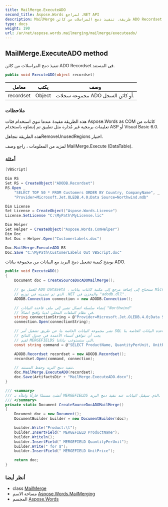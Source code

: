 ```yaml
---
title: MailMerge.ExecuteADO
second_title: Aspose.Words لمراجع .NET API
description: MailMerge طريقة. تنفيذ دمج المراسلات من كائن ADO Recordset في المستند.
type: docs
weight: 190
url: /ar/net/aspose.words.mailmerging/mailmerge/executeado/
---
```

## MailMerge.ExecuteADO method

تنفيذ دمج المراسلات من كائن ADO Recordset في المستند.

```csharp
public void ExecuteADO(object recordset)
```

| معامل | يكتب | وصف |
| --- | --- | --- |
| recordset | Object | مجموعة سجلات ADO أو كائن السجل. |

### ملاحظات

هذه الطريقة مفيدة عندما تنوي استخدام فئات Aspose.Words as COM كائنات من تعليمات برمجية غير مُدارة مثل تطبيق تم إنشاؤه باستخدام ASP أو Visual Basic 6.0.

هذه الطريقة تتجاهلRemoveUnusedRegions اختيار.

لمزيد من المعلومات ، راجع وصف MailMerge.Execute (DataTable).

### أمثلة

```csharp
[VBScript]

Dim RS
Set RS = CreateObject("ADODB.Recordset")
RS.Open _
    "SELECT TOP 50 * FROM Customers ORDER BY Country, CompanyName", _
    "Provider=Microsoft.Jet.OLEDB.4.0;Data Source=Northwind.mdb"

Dim License
Set License = CreateObject("Aspose.Words.License")
License.SetLicense "C:\MyPath\MyLicense.lic"

Dim Helper
Set Helper = CreateObject("Aspose.Words.ComHelper")
Dim Doc
Set Doc = Helper.Open("CustomerLabels.doc")

Doc.MailMerge.ExecuteADO RS
Doc.Save "C:\MyPath\CustomerLabels Out VBScript.doc"
```

يوضح كيفية تشغيل دمج البريد مع البيانات من مجموعة بيانات ADO.

```csharp
public void ExecuteADO()
{
    Document doc = CreateSourceDocADOMailMerge();

    // للعمل مع ADO DataSets ، سنحتاج إلى إضافة مرجع إلى مكتبة كائنات بيانات Microsoft ActiveX ،
    // الذي تم تضمينه في توزيع .NET والمخزن في "adodb.dll".
    ADODB.Connection connection = new ADODB.Connection();

    // إنشاء سلسلة اتصال تشير إلى ملف قاعدة البيانات "Northwind"
    // في نظام الملفات المحلي لدينا وافتح اتصالاً.
    string connectionString = @"Provider=Microsoft.Jet.OLEDB.4.0;Data Source=" + DatabaseDir + "Northwind.mdb";
    connection.Open(connectionString);

    // نشر مجموعة البيانات الخاصة بنا عن طريق تشغيل أمر SQL في قاعدة البيانات الخاصة بنا.
    // يجب أن تتوافق أسماء الأعمدة في جدول النتائج
    // لقيم MERGEFIELDS التي ستستوعب بياناتنا.
    const string command = @"SELECT ProductName, QuantityPerUnit, UnitPrice FROM Products";

    ADODB.Recordset recordset = new ADODB.Recordset();
    recordset.Open(command, connection);

    // تنفيذ دمج البريد وحفظ المستند.
    doc.MailMerge.ExecuteADO(recordset);
    doc.Save(ArtifactsDir + "MailMerge.ExecuteADO.docx");
}

/// <summary>
/// أنشئ مستندًا فارغًا واملأه بـ MERGEFIELDS الذي سيقبل البيانات عند تنفيذ دمج البريد.
/// </summary>
private static Document CreateSourceDocADOMailMerge()
{
    Document doc = new Document();
    DocumentBuilder builder = new DocumentBuilder(doc);

    builder.Write("Product:\t");
    builder.InsertField(" MERGEFIELD ProductName");
    builder.Writeln();
    builder.InsertField(" MERGEFIELD QuantityPerUnit");
    builder.Write(" for $");
    builder.InsertField(" MERGEFIELD UnitPrice");

    return doc;
}
```

### أنظر أيضا

* class [MailMerge](../)
* مساحة الاسم [Aspose.Words.MailMerging](../../mailmerge/)
* المجسم [Aspose.Words](../../../)


